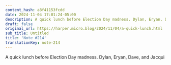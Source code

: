 ```yaml
---
content_hash: a8f41153fcdd
date: 2024-11-04 17:01:24-05:00
description: A quick lunch before Election Day madness. Dylan, Eryan, Dave, and Jacqui
draft: false
original_url: https://harper.micro.blog/2024/11/04/a-quick-lunch.html
sub_title: Untitled
title: 'Note #214'
translationKey: note-214
---
```


A quick lunch before Election Day madness. Dylan, Eryan, Dave, and Jacqui